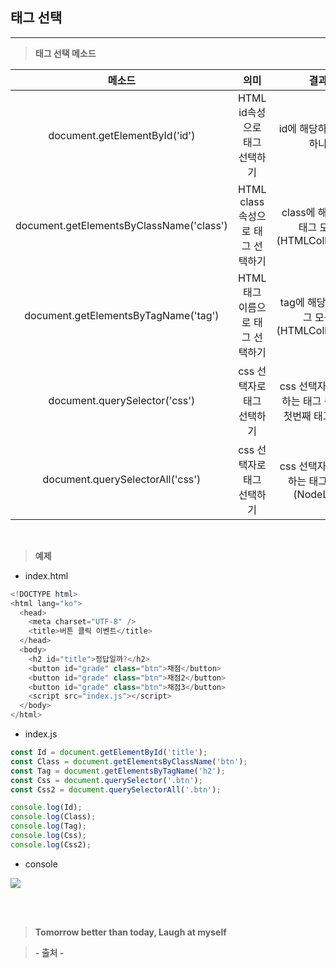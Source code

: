 ## 태그 선택

---

> **태그 선택 메소드**

|                  메소드                  |               의미               |                        결과                         |
| :--------------------------------------: | :------------------------------: | :-------------------------------------------------: |
|      document.getElementById('id')       |  HTML id속성으로 태그 선택하기   |               id에 해당하는 태그 하나               |
| document.getElementsByClassName('class') | HTML class속성으로 태그 선택하기 |     class에 해당하는 태그 모음(HTMLCollection)      |
|   document.getElementsByTagName('tag')   | HTML 태그 이름으로 태그 선택하기 |      tag에 해당하는 태그 모음(HTMLCollection)       |
|      document.querySelector('css')       |    css 선택자로 태그 선택하기    | css 선택자에 해당하는 태그 중 가장 첫번째 태그 하나 |
|     document.querySelectorAll('css')     |    css 선택자로 태그 선택하기    |      css 선택자에 해당하는 태그 모음(NodeList)      |

<br>

> **예제**

- index.html

```javascript
<!DOCTYPE html>
<html lang="ko">
  <head>
    <meta charset="UTF-8" />
    <title>버튼 클릭 이벤트</title>
  </head>
  <body>
    <h2 id="title">정답일까?</h2>
    <button id="grade" class="btn">채점</button>
    <button id="grade" class="btn">채점2</button>
    <button id="grade" class="btn">채점3</button>
    <script src="index.js"></script>
  </body>
</html>
```

- index.js

```javascript
const Id = document.getElementById('title');
const Class = document.getElementsByClassName('btn');
const Tag = document.getElementsByTagName('h2');
const Css = document.querySelector('.btn');
const Css2 = document.querySelectorAll('.btn');

console.log(Id);
console.log(Class);
console.log(Tag);
console.log(Css);
console.log(Css2);
```

- console

![](https://velog.velcdn.com/images/lilclown/post/f378eb6f-2d0d-408d-bc6f-fa16265d32e2/image.PNG)

<br><br>

> **Tomorrow better than today, Laugh at myself**

> **- 출처 -**
